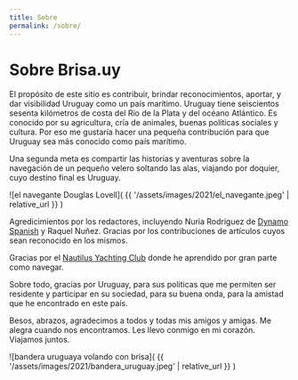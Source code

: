 ```yaml
---
title: Sobre
permalink: /sobre/
---
```


# Sobre Brisa.uy

El propósito de este sitio es contribuir, brindar reconocimientos, aportar, y
dar visibilidad Uruguay como un país marítimo. Uruguay tiene seiscientos
sesenta kilómetros de costa del Río de la Plata y del océano Atlántico. Es
conocido por su agricultura, cría de animales, buenas políticas sociales y
cultura. Por eso me gustaría hacer una pequeña contribución para que Uruguay
sea más conocido como país marítimo.

Una segunda meta es compartir las historias y aventuras sobre la navegación de
un pequeño velero soltando las alas, viajando por doquier, cuyo destino final
es Uruguay.

![el navegante Douglas Lovell](
  {{ '/assets/images/2021/el_navegante.jpeg' | relative_url }}
)

Agredicimientos por los redactores, incluyendo
Nuria Rodriguez de [Dynamo Spanish](https://dynamospanish.com/about/)
y Raquel Nuñez. Gracias por los contribuciones de artículos cuyos sean
reconocido en los mismos.

Gracias por el
[Nautilus Yachting Club](https://nyc.com.uy/)
donde he aprendido por gran parte como navegar.

Sobre todo, gracias por Uruguay, para sus politicas que me permiten
ser residente y participar en su sociedad, para su buena onda, para la
amistad que he encontrado en este país.

Besos, abrazos, agradecimos a todos y todas mis amigos y amigas.
Me alegra cuando nos encontramos. Les llevo conmigo en mi corazón.
Viajamos juntos.

![bandera uruguaya volando con brisa](
  {{ '/assets/images/2021/bandera_uruguay.jpeg' | relative_url }}
)

